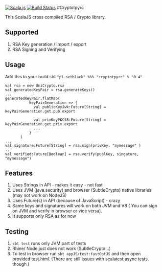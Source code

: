 [![Scala.js](https://www.scala-js.org/assets/badges/scalajs-0.6.8.svg)](https://www.scala-js.org)
[![Build Status](https://travis-ci.org/lightserver/cryptotpyrc.svg?branch=master)](https://travis-ci.org/lightserver/cryptotpyrc)
#Cryptotpyrc

This ScalaJS cross compiled RSA / Crypto library.

## Supported
1. RSA Key generation / import / export
2. RSA Signing and Verifying

## Usage
Add this to your build.sbt
```"pl.setblack" %%% "cryptotpyrc" % "0.4"```

```
val rsa = new UniCrypto.rsa
val generatedKeyPair = rsa.generateKeys()
...
generatedKeyPair.flatMap(
           keyPairGeneration => {
             val publicKeyJwk:Future[String] = keyPairGeneration.get.pub.export

             val privKeyPKCS8:Future[String] = keyPairGeneration.get.priv.export
             ...
           }
       )
...
val signature:Future[String] = rsa.sign(privKey, "mymessage" )
..
val verified:Future[Boolean] = rsa.verify(publKey, singature, "mymessage")
```
## Features
1. Uses Strings in API -  makes it easy - not fast
2. Uses JVM (java.security) and browser (SubtleCrypto) native libraries (may not work on NodeJS)
3. Uses Future(s) in API (because of JavaScript) - crazy
4. Same keys and signatures will work on both JVM and  V8  ( You can sign on JVM and verify in browser or vice versa).
5. It supports only RSA as for now

## Testing
1. ```sbt test``` runs only JVM part of tests
2. Rhine/ Node just does not work (SubtleCrypto...)
3. To test in browser run ```sbt appJS/test:fastOptJS``` and then open provided test.html. (There are still issues with scalatest async tests, though.)

